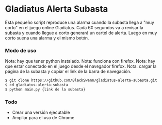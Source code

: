 # Gladiatus Alerta Subasta
Esta pequeño script reproduce una alarma cuando la subasta llega a "muy corto" en el juego online Gladiatus. Cada 60 segundos va a revisar la subasta y cuando llegue a corto generará un cartel de alerta. Luego en muy corto suena una alarma y el mismo botón. 

### Modo de uso

Nota: hay que tener python instalado.
Nota: funciona con firefox.
Nota: hay que estar conectado en el juego desde el navegador firefox.
Nota: cargar la página de la subasta y copiar el link de la barra de navegación.

```sh
$ git clone https://github.com/BlackSwann/gladiatus-alerta-subasta.git gladiatus-alerta-subasta
$ cd gladiatus-alerta-subasta
$ python main.py {link de la subasta}
```

### Todo

  - Crear una versión ejecutable
  - Ampliar para el uso de Chrome


